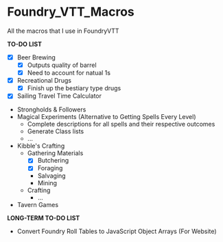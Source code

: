 # Foundry_VTT_Macros
All the macros that I use in FoundryVTT

**TO-DO LIST**
* [x] Beer Brewing
   * [x] Outputs quality of barrel
   * [x] Need to account for natual 1s
* [x] Recreational Drugs
    * [x] Finish up the bestiary type drugs
* [x] Sailing Travel Time Calculator
* Strongholds & Followers
* Magical Experiments (Alternative to Getting Spells Every Level)
    * Complete descriptions for all spells and their respective outcomes
    * Generate Class lists
    * ...
* Kibble's Crafting
    * Gathering Materials
        * [x] Butchering
        * [x] Foraging
        * Salvaging
        * Mining
    * Crafting
        * ...
* Tavern Games

**LONG-TERM TO-DO LIST**
* Convert Foundry Roll Tables to JavaScript Object Arrays (For Website)
